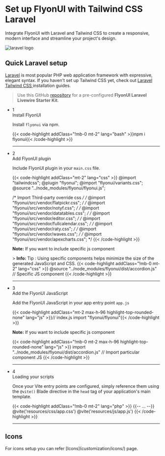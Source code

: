 # Set up FlyonUI with Tailwind CSS Laravel

Integrate FlyonUI with Laravel and Tailwind CSS to create a responsive, modern interface and streamline your project's design.

<div>
  <div class="flex gap-2">
    <div><img src="https://cdn.flyonui.com/fy-assets/icons/laravel-icon.png" alt="laravel logo" class="h-auto w-14 mt-2" /></div>
    <div>
      <h2 class="text-base-content mb-3 text-lg font-semibold mt-2">
        Quick
        <span class="text-red-600">Laravel</span>
        setup
      </h2>
      <p class="text-base-conte/80 text-base">
        <a href="https://laravel.com/" class="link link-animated link-primary" target="_blank">Laravel</a> is most popular PHP web application framework with expressive, elegant syntax. If you haven't set up Tailwind CSS yet, check out
        <a class="link link-animated" target="_blank" href="https://tailwindcss.com/docs/guides/laravel">
          Laravel Tailwind CSS
        </a>
        installation guides.
      </p>
    </div>
  </div>

> Use this GitHub <a href="https://github.com/themeselection/flyonui-tailwindcss-laravel-livewire-starter-kit" class="link link-primary" target="_blank">repository</a> for a pre-configured **FlyonUI Laravel Livewire Starter Kit**.

  <ul class="timeline timeline-snap-icon timeline-compact timeline-vertical mb-12 w-full ps-0">
    <!-- Installation -->
    <li class="mt-0 mb-0 ps-0">
      <div class="timeline-middle mb-2">
        <span class="text-base-content flex size-7 items-center justify-center rounded-full border border-base-content/20 font-semibold">
          1
        </span>
      </div>
      <div class="timeline-end m-0 mb-0 w-full rounded-lg p-4">
        <div class="text-base-content mb-3 font-semibold">Install FlyonUI</div>
        <p>
          Install
          <code>flyonui</code>
          via npm.
        </p>
        {{< code-highlight addClass="!mb-0 mt-2" lang="bash" >}}npm i flyonui{{< /code-highlight >}}
      </div>
      <hr class="!w-0.5 rounded-none border-transparent" />
    </li>
    <!-- Configure FlyonUI JavaScript paths -->
    <li class="mt-0 mb-0 ps-0">
      <div class="timeline-middle mb-2">
        <span class="text-base-content flex size-7 items-center justify-center rounded-full border border-base-content/20 font-semibold">
          2
        </span>
      </div>
      <div class="timeline-end mb-0 w-full rounded-lg p-4 m-0">
        <div class="text-base-content mb-3 font-semibold">Add FlyonUI plugin</div>
        <p>
          Include FlyonUI plugin in your <code>main.css</code> file.
        </p>
        {{< code-highlight addClass="mt-2" lang="css" >}}
@import "tailwindcss";
@plugin "flyonui";
@import "flyonui/variants.css";
@source "../node_modules/flyonui/flyonui.js"; 

/* Import Third-party override css */
/* @import "flyonui/src/vendor/flatpickr.css"; */
/* @import "flyonui/src/vendor/notyf.css"; */
/* @import "flyonui/src/vendor/datatables.css"; */
/* @import "flyonui/src/vendor/editor.css"; */
/* @import "flyonui/src/vendor/fullcalendar.css"; */
/* @import "flyonui/src/vendor/raty.css"; */
/* @import "flyonui/src/vendor/waves.css"; */
/* @import "flyonui/src/vendor/apexcharts.css"; */
        {{< /code-highlight >}}
        <p><strong>Note:</strong> If you want to include specific js component </p>
        > **Info:** <span class="font-semibold">Tip :</span> Using specific components helps minimize the size of the generated JavaScript and CSS.
        {{< code-highlight addClass="!mb-0 mt-2" lang="css" >}}
@source "../node_modules/flyonui/dist/accordion.js" // Specific JS component
  {{< /code-highlight >}}
    </div>
    <hr class="!w-0.5 rounded-none border-transparent" />
    </li>
    <!-- Add the FlyonUI JavaScript -->
    <li class="mt-0 mb-0 ps-0">
      <div class="timeline-middle mb-2">
        <span class="text-base-content flex size-7 items-center justify-center rounded-full border border-base-content/20 font-semibold">
          3
        </span>
      </div>
      <div class="timeline-end m-0 mb-0 w-full rounded-lg p-4">
        <div class="text-base-content mb-3 font-semibold">Add the FlyonUI JavaScript</div>
        <p>Add the FlyonUI JavaScript in your app entry point <code>app.js</code></p>
        {{< code-highlight addClass="mt-2 max-h-96 highlight-top-rounded-none" lang="js" >}}// index.js
import "flyonui/flyonui"{{< /code-highlight >}}
<p><strong>Note:</strong> If you want to include specific js component </p>

{{< code-highlight addClass="!mb-0 mt-2 max-h-96 highlight-top-rounded-none" lang="js" >}}
import "../node_modules/flyonui/dist/accordion.js" // Import particular component JS
{{< /code-highlight >}}
  </div>
      <hr class="!w-0.5 rounded-none border-transparent" />
    </li>
    <!--  -->
    <li class="mt-0 mb-0 ps-0">
      <div class="timeline-middle mb-2">
        <span class="text-base-content flex size-7 items-center justify-center rounded-full border border-base-content/20 font-semibold">
          4
        </span>
      </div>
      <div class="timeline-end m-0 mb-0 w-full rounded-lg p-4">
        <div class="text-base-content mb-3 font-semibold">Loading your scripts</div>
        <p>Once your Vite entry points are configured, simply reference them using the <code>@vite()</code> Blade directive in the <code>head</code> tag of your application's main template.</p>
        {{< code-highlight addClass="!mb-0 mt-2" lang="php" >}}<!doctype html>
<head>
    {{-- ... --}}
    @vite('resources/css/app.css')
    @vite('resources/js/app.js')
</head>
{{< /code-highlight >}}
</div>
<hr class="!w-0.5 rounded-none border-transparent" />
</li>

  </ul>
</div>

<h2 class="text-lg font-medium mb-1">Icons</h2>
For icons setup you can refer [Icons](customization/icons/) page.
